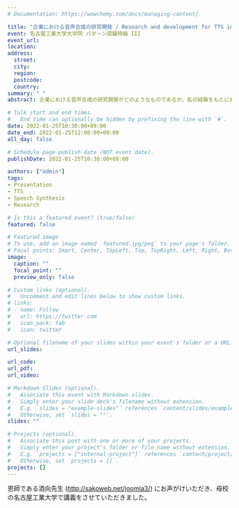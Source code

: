 ```yaml
---
# Documentation: https://wowchemy.com/docs/managing-content/

title: "企業における音声合成の研究開発 / Research and development for TTS in industry @名古屋工業大学"
event: 名古屋工業大学大学院 パターン認識特論 III
event_url:
location:
address:
  street:
  city:
  region:
  postcode:
  country:
summary: " "
abstract: 企業における音声合成の研究開発がどのようなものであるか、私の経験をもとにお話します。

# Talk start and end times.
#   End time can optionally be hidden by prefixing the line with `#`.
date: 2022-01-25T10:30:00+09:00
date_end: 2022-01-25T12:00:00+09:00
all_day: false

# Schedule page publish date (NOT event date).
publishDate: 2022-01-25T10:30:00+09:00

authors: ["admin"]
tags:
- Presentation
- TTS
- Speech Synthesis
- Research

# Is this a featured event? (true/false)
featured: false

# Featured image
# To use, add an image named `featured.jpg/png` to your page's folder.
# Focal points: Smart, Center, TopLeft, Top, TopRight, Left, Right, BottomLeft, Bottom, BottomRight.
image:
  caption: ""
  focal_point: ""
  preview_only: false

# Custom links (optional).
#   Uncomment and edit lines below to show custom links.
# links:
# - name: Follow
#   url: https://twitter.com
#   icon_pack: fab
#   icon: twitter

# Optional filename of your slides within your event's folder or a URL.
url_slides:

url_code:
url_pdf:
url_video:

# Markdown Slides (optional).
#   Associate this event with Markdown slides.
#   Simply enter your slide deck's filename without extension.
#   E.g. `slides = "example-slides"` references `content/slides/example-slides.md`.
#   Otherwise, set `slides = ""`.
slides: ""

# Projects (optional).
#   Associate this post with one or more of your projects.
#   Simply enter your project's folder or file name without extension.
#   E.g. `projects = ["internal-project"]` references `content/project/deep-learning/index.md`.
#   Otherwise, set `projects = []`.
projects: []
---
```


恩師である酒向先生 (http://sakoweb.net/joomla3/) にお声がけいただき、母校の名古屋工業大学で講義をさせていただきました。
